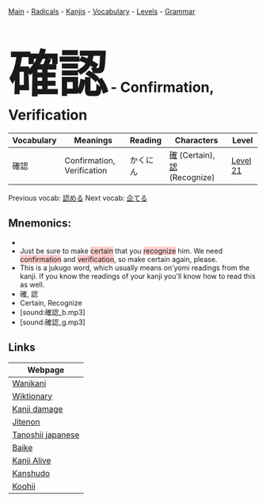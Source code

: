 <style> bigfont {font-size: 100px}</style>
[Main](../README.md) -
[Radicals](../radicals.md) -
[Kanjis](../kanjis.md) -
[Vocabulary](../vocabulary.md) -
[Levels](../levels.md) -
[Grammar](../grammar.md)
# <bigfont> 確認</bigfont> - Confirmation, Verification 

| Vocabulary | Meanings | Reading | Characters | Level |
| --- | --- | --- | --- | --- |
| 確認 | Confirmation, Verification | かくにん |  [確](../kanjis/確.md) (Certain), [認](../kanjis/認.md) (Recognize) | [Level 21](../levels/wk_level21.md) |

Previous vocab: [認める](認める.md) Next vocab: [企てる](企てる.md) 

## Mnemonics:

* 
* Just be sure to make <span style="background-color:#ffcccb"> certain</span> that you <span style="background-color:#ffcccb"> recognize</span> him. We need <span style="background-color:#ffcccb"> confirmation</span> and <span style="background-color:#ffcccb"> verification</span>, so make certain again, please.
* This is a jukugo word, which usually means on'yomi readings from the kanji. If you know the readings of your kanji you'll know how to read this as well.
* 確, 認
* Certain, Recognize
* [sound:確認_b.mp3]
* [sound:確認_g.mp3]


## Links 

| Webpage |
| --- |
| [Wanikani          ](https://www.wanikani.com/kanji/確認) |
| [Wiktionary        ](https://en.wiktionary.org/wiki/確認) |
| [Kanji damage      ](http://www.kanjidamage.com/kanji/search?utf8=✓&q=確認) |
| [Jitenon           ](https://jitenon.com/kanji/確認) |
| [Tanoshii japanese ](https://www.tanoshiijapanese.com/dictionary/kanji.cfm?k=確認) |
| [Baike             ](https://baike.baidu.com/item/確認) |
| [Kanji Alive       ](https://app.kanjialive.com/確認) |
| [Kanshudo          ](https://www.kanshudo.com/searchmn?q=確認) |
| [Koohii            ](https://kanji.koohii.com/study/kanji/確認) |
